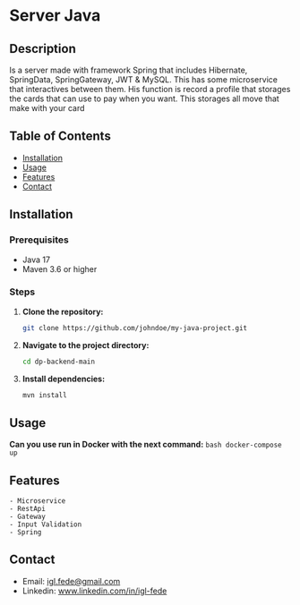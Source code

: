 # Server Java

## Description

Is a server made with framework Spring that includes Hibernate, SpringData, SpringGateway, JWT & MySQL. This has some microservice that interactives between them. His function is record a profile that storages the cards that can use to pay when you want. This storages all move that make with your card

## Table of Contents

- [Installation](#installation)
- [Usage](#usage)
- [Features](#features)
- [Contact](#contact)

## Installation

### Prerequisites

- Java 17
- Maven 3.6 or higher

### Steps

1. **Clone the repository:**
   ```bash
   git clone https://github.com/johndoe/my-java-project.git
   ```

2. **Navigate to the project directory:**
   ```bash
   cd dp-backend-main
   ```
   
4. **Install dependencies:**
    ```bash
    mvn install
    ```

## Usage
  **Can you use run in Docker with the next command:**
    ```bash
    docker-compose up 
    ```

## Features
    - Microservice
    - RestApi
    - Gateway
    - Input Validation
    - Spring

## Contact
  + Email: igl.fede@gmail.com
  + Linkedin: www.linkedin.com/in/igl-fede



  





   
